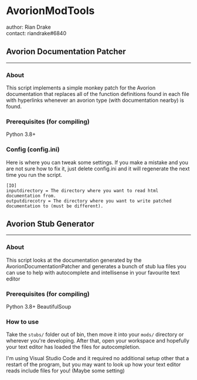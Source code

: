 # AvorionModTools
author: Rian Drake  
contact: riandrake#6840

## Avorion Documentation Patcher
----

### About
This script implements a simple monkey patch for the Avorion documentation that replaces all of the function definitions found in each file with hyperlinks whenever an avorion type (with documentation nearby) is found.

### Prerequisites (for compiling)
Python 3.8+

### Config (config.ini)
Here is where you can tweak some settings. If you make a mistake and you are not sure how to fix it, just delete config.ini and it will regenerate the next time you run the script.

```
[IO]
inputdirectory = The directory where you want to read html documentation from.
outputdirecotry = The directory where you want to write patched documentation to (must be different).
```

## Avorion Stub Generator
----

### About
This script looks at the documentation generated by the AvorionDocumentationPatcher and generates a bunch of stub lua files you can use to help with autocomplete and intellisense in your favourite text editor

### Prerequisites (for compiling)
Python 3.8+
BeautifulSoup


### How to use
Take the `stubs/` folder out of bin, then move it into your `mods/` directory or wherever you're developing. After that, open your workspace and hopefully your text editor has loaded the files for autocompletion.

I'm using Visual Studio Code and it required no additional setup other that a restart of the program, but you may want to look up how your text editor reads include files for you! (Maybe some setting)